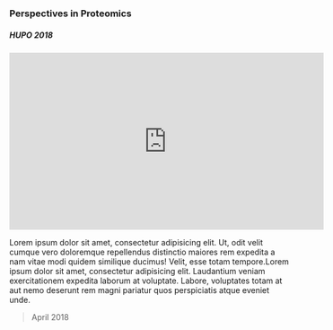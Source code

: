 ### Perspectives in Proteomics

##### HUPO 2018

<div class="embed-responsive embed-responsive-16by9"><iframe class="embed-responsive embed-responsive-4by3" width="560" height="315" src="https://www.youtube.com/embed/j4NdApIYorY" frameborder="0" allow="autoplay; encrypted-media" allowfullscreen></iframe></div>

Lorem ipsum dolor sit amet, consectetur adipisicing elit. Ut, odit velit cumque vero doloremque repellendus distinctio maiores rem expedita a nam vitae modi quidem similique ducimus! Velit, esse totam tempore.Lorem ipsum dolor sit amet, consectetur adipisicing elit. Laudantium veniam exercitationem expedita laborum at voluptate. Labore, voluptates totam at aut nemo deserunt rem magni pariatur quos perspiciatis atque eveniet unde. 
> April 2018




